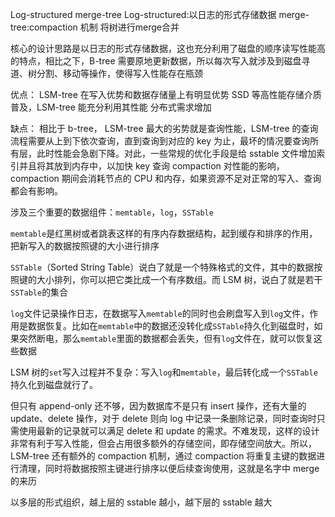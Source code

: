 Log-structured merge-tree
Log-structured:以日志的形式存储数据
merge-tree:compaction 机制 将树进行merge合并 

核心的设计思路是以日志的形式存储数据，这也充分利用了磁盘的顺序读写性能高的特点，相比之下，B-tree 需要原地更新数据，所以每次写入就涉及到磁盘寻道、树分割、移动等操作，使得写入性能存在瓶颈

优点：
LSM-tree 在写入优势和数据存储量上有明显优势
SSD 等高性能存储介质普及，LSM-tree 能充分利用其性能
分布式需求增加

缺点：
相比于 b-tree， LSM-tree 最大的劣势就是查询性能，LSM-tree 的查询流程需要从上到下依次查询，直到查询到对应的 key 为止，最坏的情况要查询所有层，此时性能会急剧下降。对此，一些常规的优化手段是给 sstable 文件增加索引并且将其放到内存中，以加快 key 查询
compaction 对性能的影响，compaction 期间会消耗节点的 CPU 和内存，如果资源不足对正常的写入、查询都会有影响。



涉及三个重要的数据组件：`memtable`，`log`，`SSTable`

`memtable`是红黑树或者跳表这样的有序内存数据结构，起到缓存和排序的作用，把新写入的数据按照键的大小进行排序

`SSTable`（Sorted String Table）说白了就是一个特殊格式的文件，其中的数据按照键的大小排列，你可以把它类比成一个有序数组。而 LSM 树，说白了就是若干`SSTable`的集合

`log`文件记录操作日志，在数据写入`memtable`的同时也会刷盘写入到`log`文件，作用是数据恢复。比如在`memtable`中的数据还没转化成`SSTable`持久化到磁盘时，如果突然断电，那么`memtable`里面的数据都会丢失，但有`log`文件在，就可以恢复这些数据

LSM 树的`set`写入过程并不复杂：写入`log`和`memtable`，最后转化成一个`SSTable`持久化到磁盘就行了。








但只有 append-only 还不够，因为数据库不是只有 insert 操作，还有大量的 update、delete 操作，对于 delete 则向 log 中记录一条删除记录，同时查询时只需使用最新的记录就可以满足 delete 和 update 的需求。不难发现，这样的设计非常有利于写入性能，但会占用很多额外的存储空间，即存储空间放大。所以，LSM-tree 还有额外的 compaction 机制，通过 compaction 将重复主键的数据进行清理，同时将数据按照主键进行排序以便后续查询使用，这就是名字中 merge 的来历

以多层的形式组织，越上层的 sstable 越小，越下层的 sstable 越大